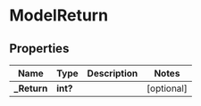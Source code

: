 # ModelReturn

## Properties

Name | Type | Description | Notes
------------ | ------------- | ------------- | -------------
**_Return** | **int?** |  | [optional] 


